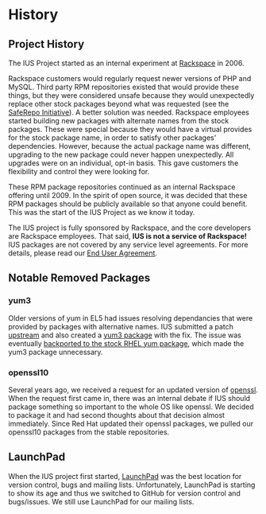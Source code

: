 # History

## Project History

The IUS Project started as an internal experiment at [Rackspace][1] in 2006.

Rackspace customers would regularly request newer versions of PHP and MySQL.
Third party RPM repositories existed that would provide these things, but they
were considered unsafe because they would unexpectedly replace other stock
packages beyond what was requested (see the [SafeRepo Initiative][2]).  A
better solution was needed.  Rackspace employees started building new packages
with alternate names from the stock packages.  These were special because they
would have a virtual provides for the stock package name, in order to satisfy
other packages' dependencies.  However, because the actual package name was
different, upgrading to the new package could never happen unexpectedly.  All
upgrades were on an individual, opt-in basis.  This gave customers the
flexibility and control they were looking for.

These RPM package repositories continued as an internal Rackspace offering
until 2009.  In the spirit of open source, it was decided that these RPM
packages should be publicly available so that anyone could benefit.  This was
the start of the IUS Project as we know it today.

The IUS project is fully sponsored by Rackspace, and the core developers are
Rackspace employees.  That said, **IUS is not a service of Rackspace!**  IUS
packages are not covered by any service level agreements.  For more details,
please read our [End User Agreement][3].

## Notable Removed Packages

### yum3

Older versions of yum in EL5 had issues resolving dependancies that were
provided by packages with alternative names.  IUS submitted a patch
[upstream][4] and also created a [yum3 package][5] with the fix.  The issue was
eventually [backported to the stock RHEL yum package][6], which made the yum3
package unnecessary.

### openssl10

Several years ago, we received a request for an updated version of
[openssl][7].  When the request first came in, there was an internal debate if
IUS should package something so important to the whole OS like openssl.  We
decided to package it and had second thoughts about that decision almost
immediately.  Since Red Hat updated their openssl packages, we pulled our
openssl10 packages from the stable repositories.

## LaunchPad

When the IUS project first started, [LaunchPad][8] was the best location for
version control, bugs and mailing lists. Unfortunately, LaunchPad is starting
to show its age and thus we switched to GitHub for version control and
bugs/issues. We still use LaunchPad for our mailing lists.


[1]: https://www.rackspace.com
[2]: SafeRepo.md
[3]: https://dl.iuscommunity.org/pub/ius/IUS-COMMUNITY-EUA
[4]: http://web.archive.org/web/20120114083114/http://yum.baseurl.org/ticket/296
[5]: https://bugs.launchpad.net/ius/+bug/453543
[6]: https://bugzilla.redhat.com/show_bug.cgi?id=529719
[7]: https://bugs.launchpad.net/ius/+bug/1034961
[8]: https://launchpad.net/ius
